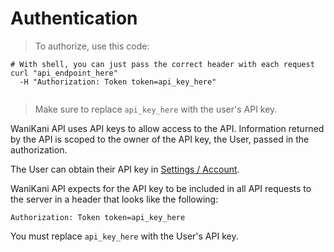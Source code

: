 # Authentication

> To authorize, use this code:

```shell
# With shell, you can just pass the correct header with each request
curl "api_endpoint_here"
  -H "Authorization: Token token=api_key_here"
```

```javascript

```

> Make sure to replace `api_key_here` with the user's API key.

WaniKani API uses API keys to allow access to the API. Information returned by the API is scoped to the owner of the API key, the User, passed in the authorization.

The User can obtain their API key in [Settings / Account](https://www.wanikani.com/settings/account#public-api-key).

WaniKani API expects for the API key to be included in all API requests to the server in a header that looks like the following:

`Authorization: Token token=api_key_here`

<aside class="warning">
You must replace <code>api_key_here</code> with the User's API key.
</aside>

